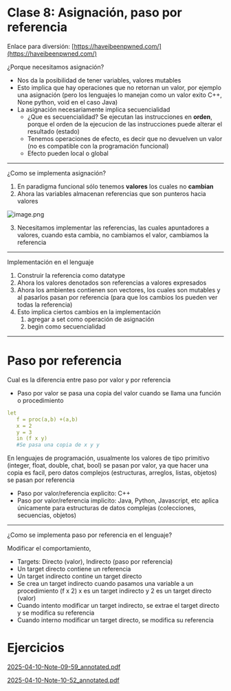 # Clase 8: Asignación, paso por referencia

Enlace para diversión: [https://haveibeenpwned.com/](https://haveibeenpwned.com/)

¿Porque necesitamos asignación?

- Nos da la posibilidad de tener variables, valores mutables
- Esto implica que hay operaciones que no retornan un valor, por ejemplo una asignación (pero los lenguajes lo manejan como un valor exito C++, None python, void en el caso Java)
- La asignación necesariamente implica secuencialidad
    - ¿Que es secuencialidad? Se ejecutan las instrucciones en **orden**, porque el orden de la ejecucion de las instrucciones puede alterar el resultado (estado)
    - Tenemos operaciones de efecto, es decir que no devuelven un valor (no es compatible con la programación funcional)
    - Efecto pueden local o global

---

¿Como se implementa asignación?

1. En paradigma funcional sólo tenemos **valores** los cuales no **cambian**
2. Ahora las variables almacenan referencias que son punteros hacia valores

![image.png](Clase%208%20Asignacio%CC%81n,%20paso%20por%20referencia%201d17fd794c2880748fd2d6282ea59d96/image.png)

3. Necesitamos implementar las referencias, las cuales apuntadores a valores, cuando esta cambia, no cambiamos el valor, cambiamos la referencia

---

Implementación en el lenguaje

1. Construir la referencia como datatype
2. Ahora los valores denotados son referencias a valores expresados
3. Ahora los ambientes contienen son vectores, los cuales son mutables y al pasarlos pasan por referencia (para que los cambios los pueden ver todas la referencia)
4. Esto implica ciertos cambios en la implementación
    1. agregar a set como operación de asignación
    2. begin como secuencialidad

---

# Paso por referencia

Cual es la diferencia entre paso por valor y por referencia

- Paso por valor se pasa una copia del valor cuando se llama una función o procedimiento

```yaml
let 
   f = proc(a,b) +(a,b)
   x = 2
   y = 3
   in (f x y)
   #Se pasa una copia de x y y
```

En lenguajes de programación, usualmente los valores de tipo primitivo (integer, float, double, chat, bool) se pasan por valor, ya que hacer una copia es facil, pero datos complejos (estructuras, arreglos, listas, objetos) se pasan por referencia

- Paso por valor/referencia explicito: C++
- Paso por valor/referencia implicito: Java, Python, Javascript, etc aplica únicamente para estructuras de datos complejas (colecciones, secuencias, objetos)

---

¿Como se implementa paso por referencia en el lenguaje?

Modificar el comportamiento,

- Targets: Directo (valor), Indirecto (paso por referencia)
- Un target directo contiene un referencia
- Un target indirecto contine un target directo
- Se crea un target indirecto cuando pasamos una variable a un procedimiento (f x 2) x es un target indirecto y 2 es un target directo (valor)
- Cuando intento modificar un target indirecto, se extrae el target directo y se modifica su referencia
- Cuando interno modificar un target directo, se modifica su referencia

# Ejercicios

[2025-04-10-Note-09-59_annotated.pdf](Clase%208%20Asignacio%CC%81n,%20paso%20por%20referencia%201d17fd794c2880748fd2d6282ea59d96/2025-04-10-Note-09-59_annotated.pdf)

[2025-04-10-Note-10-52_annotated.pdf](Clase%208%20Asignacio%CC%81n,%20paso%20por%20referencia%201d17fd794c2880748fd2d6282ea59d96/2025-04-10-Note-10-52_annotated.pdf)